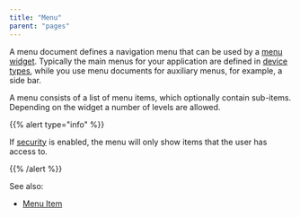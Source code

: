 ```yaml
---
title: "Menu"
parent: "pages"
---
```



A menu document defines a navigation menu that can be used by a [menu widget](menu-widgets). Typically the main menus for your application are defined in [device types](desktop-profile), while you use menu documents for auxiliary menus, for example, a side bar.

A menu consists of a list of menu items, which optionally contain sub-items. Depending on the widget a number of levels are allowed.

{{% alert type="info" %}}

If [security](project-security) is enabled, the menu will only show items that the user has access to.

{{% /alert %}}

See also:

*   [Menu Item](menu-item)
